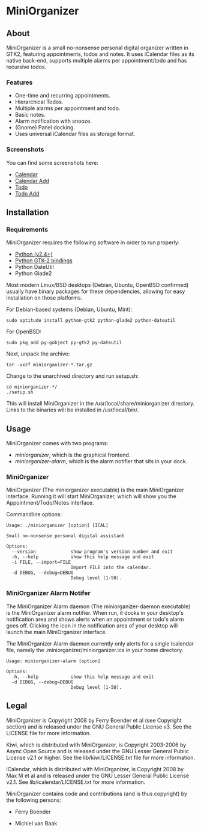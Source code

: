 MiniOrganizer
=============

About
-----

MiniOrganizer is a small no-nonsense personal digital organizer written in
GTK2, featuring appointments, todos and notes. It uses iCalendar files as its
native back-end, supports multiple alarms per appointment/todo and has
recursive todos.

### Features

*   One-time and recurring appointments.
*   Hierarchical Todos.
*   Multiple alarms per appointment and todo.
*   Basic notes.
*   Alarm notification with snooze.
*   (Gnome) Panel docking.
*   Uses universal iCalendar files as storage format.

### Screenshots

You can find some screenshots here:

* [Calendar](https://raw.githubusercontent.com/fboender/miniorganizer/master/doc/screenshots/calendar.png)
* [Calendar Add](https://raw.githubusercontent.com/fboender/miniorganizer/master/doc/screenshots/calendar_add.png)
* [Todo](https://raw.githubusercontent.com/fboender/miniorganizer/master/doc/screenshots/todo.png)
* [Todo Add](https://raw.githubusercontent.com/fboender/miniorganizer/master/doc/screenshots/todo_add.png)

Installation
------------

### Requirements

MiniOrganizer requires the following software in order to run properly:

*   [Python (v2.4+)](http://python.org/download/)
*   [Python GTK-2 bindings](http://www.pygtk.org/downloads.html)
*   Python DateUtil
*   Python Glade2

Most modern Linux/BSD desktops (Debian, Ubuntu, OpenBSD confirmed) usually have
binary packages for these dependencies, allowing for easy installation on those
platforms.

For Debian-based systems (Debian, Ubuntu, Mint):

    sudo aptitude install python-gtk2 python-glade2 python-dateutil

For OpenBSD:

    sudo pkg_add py-gobject py-gtk2 py-dateutil

Next, unpack the archive:

    tar -vxzf miniorganizer-*.tar.gz

Change to the unarchived directory and run setup.sh:

    cd miniorganizer-*/
    ./setup.sh

This will install MiniOrganizer in the /usr/local/share/miniorganizer
directory. Links to the binaries will be installed in /usr/local/bin/.

Usage
-----

MiniOrganizer comes with two programs:

*   *miniorganizer*, which is the graphical frontend.
*   *miniorganizer-alarm*, which is the alarm notifier that sits in your dock.

### MiniOrganizer

MiniOrganizer (The miniorganizer executable) is the main MiniOrganizer
interface. Running it will start MiniOrganizer, which will show you the
Appointment/Todo/Notes interface.

Commandline options:

    Usage: ./miniorganizer [option] [ICAL]

    Small no-nonsense personal digital assistant

    Options:
      --version             show program's version number and exit
      -h, --help            show this help message and exit
      -i FILE, --import=FILE
                            Import FILE into the calendar.
      -d DEBUG, --debug=DEBUG
                            Debug level (1-50).

### MiniOrganizer Alarm Notifer

The MiniOrganizer Alarm daemon (The miniorganizer-daemon executable) is the
MiniOrganizer alarm notifier. When run, it docks in your desktop's notification
area and shows alerts when an appointment or todo's alarm goes off. Clicking
the icon in the notification area of your desktop will launch the main
MiniOrganizer interface.

The MiniOrganizer Alarm daemon currently only alerts for a single Icalendar
file, namely the .miniorganizer/miniorganizer.ics in your home directory.

    Usage: miniorganizer-alarm [option]

    Options:
      -h, --help            show this help message and exit
      -d DEBUG, --debug=DEBUG
                            Debug level (1-50).

Legal
-----

MiniOrganizer is Copyright 2008 by Ferry Boender et al (see Copyright section)
and is released under the GNU General Public License v3. See the LICENSE file
for more information.

Kiwi, which is distributed with MiniOrganizer, is Copyright 2003-2006 by Async
Open Source and is released under the GNU Lesser General Public License v2.1 or
higher. See the lib/kiwi/LICENSE.txt file for more information.

iCalendar, which is distributed with MiniOrganizer, is Copyright 2008 by Max M
et al and is released under the GNU Lesser General Public License v2.1. See
lib/icalendar/LICENSE.txt for more information.

MiniOrganizer contains code and contributions (and is thus copyright) by the
following persons:

*   Ferry Boender

*   Michiel van Baak
